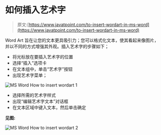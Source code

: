 # 如何插入艺术字

> 原文:[https://www.javatpoint.com/to-insert-wordart-in-ms-word](https://www.javatpoint.com/to-insert-wordart-in-ms-word)

Word Art 旨在让您的文本更具吸引力；您可以格式化文本，使其看起来像图片，并以不同的方式增强其外观。插入艺术字的步骤如下；

*   将光标放在要插入艺术字的位置
*   选择“插入”选项卡
*   在文本组中，单击“艺术字”按钮
*   出现艺术字菜单；

![MS Word How to insert wordart 1](../Images/bb297a9f7cab44e16f4bdadb3b46b559.png)

*   选择所需的艺术字样式
*   出现“编辑艺术字文本”对话框
*   在文本区域中键入文本，然后单击确定

**见图:**

![MS Word How to insert wordart 2](../Images/b52c4b77b20451c18a0aadb3ad49aae4.png)